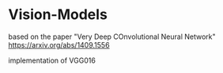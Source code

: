 # Vision-Models
based on the paper "Very Deep COnvolutional Neural Network"
https://arxiv.org/abs/1409.1556

implementation of VGG016